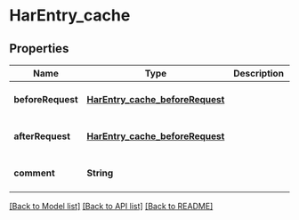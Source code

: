 # HarEntry_cache
## Properties

| Name | Type | Description | Notes |
|------------ | ------------- | ------------- | -------------|
| **beforeRequest** | [**HarEntry_cache_beforeRequest**](HarEntry_cache_beforeRequest.md) |  | [optional] [default to null] |
| **afterRequest** | [**HarEntry_cache_beforeRequest**](HarEntry_cache_beforeRequest.md) |  | [optional] [default to null] |
| **comment** | **String** |  | [optional] [default to null] |

[[Back to Model list]](../README.md#documentation-for-models) [[Back to API list]](../README.md#documentation-for-api-endpoints) [[Back to README]](../README.md)

